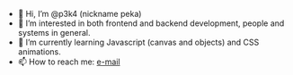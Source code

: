 - 👋 Hi, I’m @p3k4 (nickname peka)
- 👀 I’m interested in both frontend and backend development, people and systems in general.
- 🌱 I’m currently learning Javascript (canvas and objects) and CSS animations.
- 📫 How to reach me: [e-mail](per.chr.vain@gmail.com)

<!---
p3k4/p3k4 is a ✨ special ✨ repository because its `README.md` (this file) appears on your GitHub profile.
You can click the Preview link to take a look at your changes.
--->
